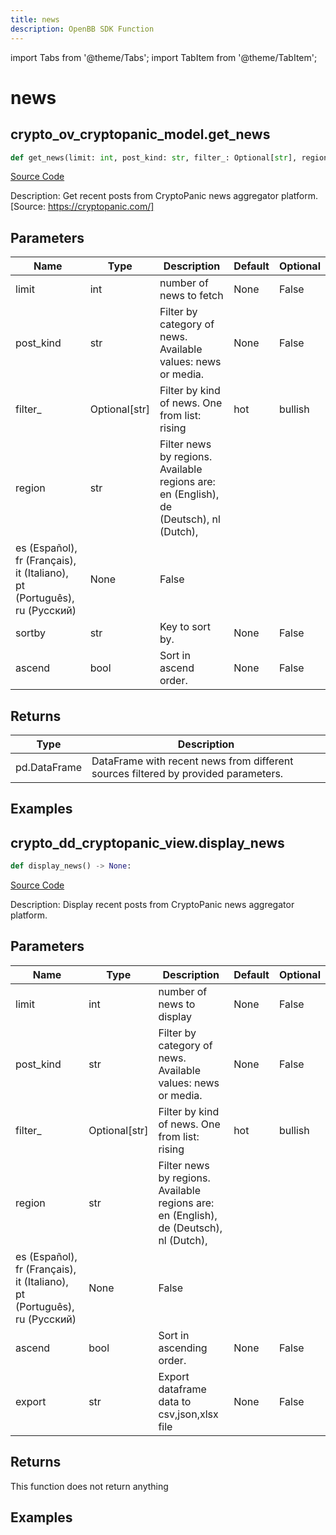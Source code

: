 ```yaml
---
title: news
description: OpenBB SDK Function
---
```


import Tabs from '@theme/Tabs';
import TabItem from '@theme/TabItem';

# news

<Tabs>
<TabItem value="model" label="Model" default>

## crypto_ov_cryptopanic_model.get_news

```python title='openbb_terminal/cryptocurrency/overview/cryptopanic_model.py'
def get_news(limit: int, post_kind: str, filter_: Optional[str], region: str, source: Optional[str], symbol: Optional[str], sortby: str, ascend: bool) -> DataFrame:
```
[Source Code](https://github.com/OpenBB-finance/OpenBBTerminal/tree/main/openbb_terminal/cryptocurrency/overview/cryptopanic_model.py#L157)

Description: Get recent posts from CryptoPanic news aggregator platform. [Source: https://cryptopanic.com/]

## Parameters

| Name | Type | Description | Default | Optional |
| ---- | ---- | ----------- | ------- | -------- |
| limit | int | number of news to fetch | None | False |
| post_kind | str | Filter by category of news. Available values: news or media. | None | False |
| filter_ | Optional[str] | Filter by kind of news. One from list: rising|hot|bullish|bearish|important|saved|lol | None | False |
| region | str | Filter news by regions. Available regions are: en (English), de (Deutsch), nl (Dutch),
es (Español), fr (Français), it (Italiano), pt (Português), ru (Русский) | None | False |
| sortby | str | Key to sort by. | None | False |
| ascend | bool | Sort in ascend order. | None | False |

## Returns

| Type | Description |
| ---- | ----------- |
| pd.DataFrame | DataFrame with recent news from different sources filtered by provided parameters. |

## Examples



</TabItem>
<TabItem value="view" label="View">

## crypto_dd_cryptopanic_view.display_news

```python title='openbb_terminal/decorators.py'
def display_news() -> None:
```
[Source Code](https://github.com/OpenBB-finance/OpenBBTerminal/tree/main/openbb_terminal/decorators.py#L18)

Description: Display recent posts from CryptoPanic news aggregator platform.

## Parameters

| Name | Type | Description | Default | Optional |
| ---- | ---- | ----------- | ------- | -------- |
| limit | int | number of news to display | None | False |
| post_kind | str | Filter by category of news. Available values: news or media. | None | False |
| filter_ | Optional[str] | Filter by kind of news. One from list: rising|hot|bullish|bearish|important|saved|lol | None | False |
| region | str | Filter news by regions. Available regions are: en (English), de (Deutsch), nl (Dutch),
es (Español), fr (Français), it (Italiano), pt (Português), ru (Русский) | None | False |
| ascend | bool | Sort in ascending order. | None | False |
| export | str | Export dataframe data to csv,json,xlsx file | None | False |

## Returns

This function does not return anything

## Examples



</TabItem>
</Tabs>